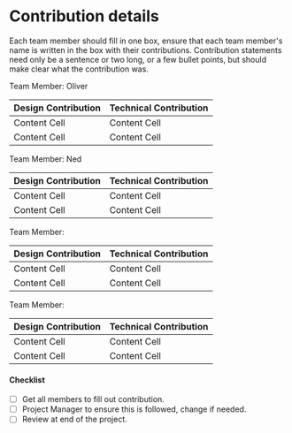 # Contribution details
Each team member should fill in one box, ensure that each team member's name is written in the box with their contributions. Contribution statements need only be a sentence or two long, or a few bullet points, but should make clear what the contribution was.

Team Member: Oliver

|  Design Contribution  |  Technical Contribution  |
|  -------------------  |  ----------------------  |
|     Content Cell      |     Content Cell         |
|     Content Cell      |     Content Cell         |
	

Team Member: Ned

|  Design Contribution  |  Technical Contribution  |
|  -------------------  |  ----------------------  |
|     Content Cell      |     Content Cell         |
|     Content Cell      |     Content Cell         |

	

Team Member:

|  Design Contribution  |  Technical Contribution  |
|  -------------------  |  ----------------------  |
|     Content Cell      |     Content Cell         |
|     Content Cell      |     Content Cell         |

	

Team Member:

|  Design Contribution  |  Technical Contribution  |
|  -------------------  |  ----------------------  |
|     Content Cell      |     Content Cell         |
|     Content Cell      |     Content Cell         |
	

#### Checklist

- [ ] Get all members to fill out contribution.
- [ ] Project Manager to ensure this is followed, change if needed.
- [ ] Review at end of the project.